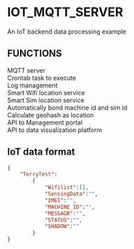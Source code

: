 # IOT_MQTT_SERVER
An IoT backend data processing example  
## FUNCTIONS
MQTT server  
Crontab task to execute  
Log management  
Smart Wifi location service  
Smart Sim location service  
Automatically bond machine id and sim id  
Calculate geohash as location  
API to Management portal  
API to data visualization platform  

## IoT data format
```JSON
{  
    "TerryTest":  
        {  
            "Wifilist":[],  
            "SensingData":"",  
            "IMEI":"",  
            "MACHINE_ID":"",
            "MESSAGR":"",  
            "STATUS":"",  
            "SHADOW":""  
        }  
}
```